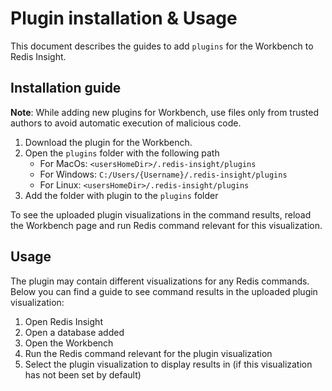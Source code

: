 # Plugin installation & Usage

This document describes the guides to add `plugins` for the Workbench to Redis Insight.

## Installation guide

**Note**: While adding new plugins for Workbench, use files only from trusted
authors to avoid automatic execution of malicious code.

1. Download the plugin for the Workbench.
2. Open the `plugins` folder with the following path
   - For MacOs: `<usersHomeDir>/.redis-insight/plugins`
   - For Windows: `C:/Users/{Username}/.redis-insight/plugins`
   - For Linux: `<usersHomeDir>/.redis-insight/plugins`
3. Add the folder with plugin to the `plugins` folder

To see the uploaded plugin visualizations in the command results, reload the Workbench
page and run Redis command relevant for this visualization.

## Usage

The plugin may contain different visualizations for any Redis commands.
Below you can find a guide to see command results in the uploaded plugin visualization:

1. Open Redis Insight
2. Open a database added
3. Open the Workbench
4. Run the Redis command relevant for the plugin visualization
5. Select the plugin visualization to display results in (if this visualization has not been set by default)
